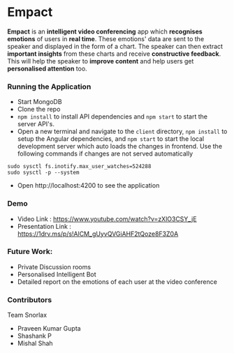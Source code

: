 # Empact
**Empact** is an **intelligent video conferencing** app which **recognises emotions** of users in **real time**. These emotions' data are sent to the speaker and displayed in the form of a chart. The speaker can then extract **important insights** from these charts and receive **constructive feedback**. This will help the speaker to **improve content** and help users get **personalised attention** too. 

### Running the Application
* Start MongoDB
* Clone the repo
* ```npm install``` to install API dependencies and `npm start` to start the server API's.
* Open a new terminal and navigate to the `client` directory, `npm install` to setup the Angular dependencies, and `npm start` to start the local development server which auto loads the changes in frontend.
Use the following commands if changes are not served automatically
```
sudo sysctl fs.inotify.max_user_watches=524288
sudo sysctl -p --system
```
* Open http://localhost:4200 to see the application

### Demo
- Video Link : https://www.youtube.com/watch?v=zXlO3CSY_jE
- Presentation Link : https://1drv.ms/p/s!AlCM_gUyvQVGiAHF2tQoze8F3Z0A

### Future Work:
- Private Discussion rooms
- Personalised Intelligent Bot
- Detailed report on the emotions of each user at the video conference

### Contributors

 Team Snorlax

- Praveen Kumar Gupta
- Shashank P
- Mishal Shah

